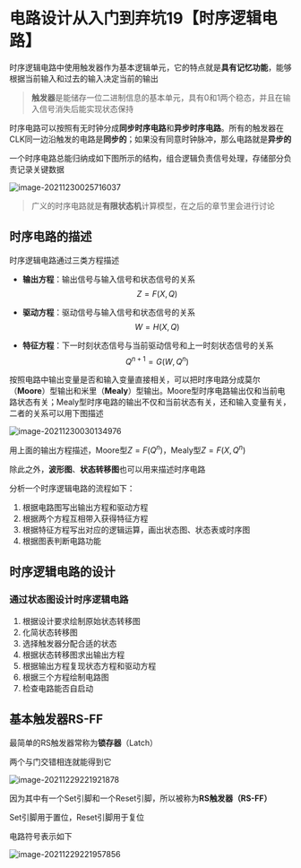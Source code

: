 # 电路设计从入门到弃坑19【时序逻辑电路】

时序逻辑电路中使用触发器作为基本逻辑单元，它的特点就是**具有记忆功能**，能够根据当前输入和过去的输入决定当前的输出

> **触发器**是能储存一位二进制信息的基本单元，具有0和1两个稳态，并且在输入信号消失后能实现状态保持

时序电路可以按照有无时钟分成**同步时序电路**和**异步时序电路**。所有的触发器在CLK同一边沿触发的电路是**同步的**；如果没有同意时钟脉冲，那么电路就是**异步的**

一个时序电路总能归纳成如下图所示的结构，组合逻辑负责信号处理，存储部分负责记录关键数据

![image-20211230025716037](电路设计从入门到弃坑19【时序逻辑电路】.assets/image-20211230025716037.png)

> 广义的时序电路就是**有限状态机**计算模型，在之后的章节里会进行讨论

## 时序电路的描述

时序逻辑电路通过三类方程描述

* **输出方程**：输出信号与输入信号和状态信号的关系
    $$
    Z=F(X,Q)
    $$

* **驱动方程**：驱动信号与输入信号和状态信号的关系
    $$
    W=H(X,Q)
    $$

* **特征方程**：下一时刻状态信号与当前驱动信号和上一时刻状态信号的关系
    $$
    Q^{n+1}=G(W,Q^n)
    $$

按照电路中输出变量是否和输入变量直接相关，可以把时序电路分成莫尔（**Moore**）型输出和米里（**Mealy**）型输出。Moore型时序电路输出仅和当前电路状态有关；Mealy型时序电路的输出不仅和当前状态有关，还和输入变量有关，二者的关系可以用下图描述

![image-20211230030134976](电路设计从入门到弃坑19【时序逻辑电路】.assets/image-20211230030134976.png)

用上面的输出方程描述，Moore型$Z=F(Q^n)$，Mealy型$Z=F(X,Q^n)$

除此之外，**波形图**、**状态转移图**也可以用来描述时序电路

分析一个时序逻辑电路的流程如下：

1. 根据电路图写出输出方程和驱动方程
2. 根据两个方程互相带入获得特征方程
3. 根据特征方程写出对应的逻辑运算，画出状态图、状态表或时序图
4. 根据图表判断电路功能

## 时序逻辑电路的设计



### 通过状态图设计时序逻辑电路

1. 根据设计要求绘制原始状态转移图
2. 化简状态转移图
3. 选择触发器分配合适的状态
4. 根据状态转移图求出输出方程
5. 根据输出方程复现状态方程和驱动方程
6. 根据三个方程绘制电路图
7. 检查电路能否自启动





## 基本触发器RS-FF

最简单的RS触发器常称为**锁存器**（Latch）

两个与门交错相连就能得到它

![image-20211229221921878](电路设计从入门到弃坑19【时序逻辑电路】.assets/image-20211229221921878.png)

因为其中有一个Set引脚和一个Reset引脚，所以被称为**RS触发器（RS-FF）**

Set引脚用于置位，Reset引脚用于复位

电路符号表示如下

![image-20211229221957856](电路设计从入门到弃坑19【时序逻辑电路】.assets/image-20211229221957856.png)







